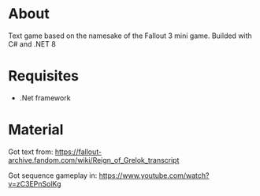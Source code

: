 # About
Text game based on the namesake of the Fallout 3 mini game. Builded with C# and .NET 8

# Requisites
- .Net framework

# Material
Got text from: https://fallout-archive.fandom.com/wiki/Reign_of_Grelok_transcript

Got sequence gameplay in: https://www.youtube.com/watch?v=zC3EPnSolKg

